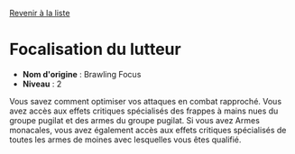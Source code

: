 [Revenir à la liste](list.md)

# Focalisation du lutteur

 * **Nom d'origine** : Brawling Focus
 * **Niveau** : 2


<p>Vous savez comment optimiser vos attaques en combat rapproché. Vous avez accès aux effets critiques spécialisés des frappes à mains nues du groupe pugilat et des armes du groupe pugilat. Si vous avez Armes monacales, vous avez également accès aux effets critiques spécialisés de toutes les armes de moines avec lesquelles vous êtes qualifié.</p>